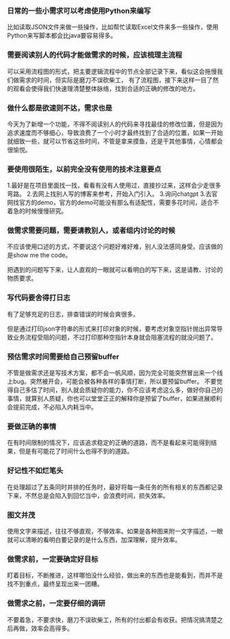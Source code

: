 ### 日常的一些小需求可以考虑使用Python来编写
比如读取JSON文件来做一些操作，比如帮忙读取Excel文件来多一些操作，使用Python来写脚本都会比java要容易得多。

### 需要阅读别人的代码才能做需求的时候，应该梳理主流程
可以采用流程图的形式，把主要逻辑流程中的节点全部记录下来，看似这会拖慢我们做需求的时间，但实际是磨刀不误砍柴工，
有了流程图，接下来这样一目了然的观看会使得我们快速理清楚整体脉络，找到合适的正确的修改的地方。

### 做什么都是欲速则不达，需求也是
今天为了新增一个功能，不得不阅读别人的代码来寻找最佳的修改位置，但是因为追求速度而不够细心，导致浪费了一个小时才最终找到了合适的位置，如果一开始就细致一些，就可以节省这些时间，不管是拿来摸鱼，还是干其他事情，心情都会很愉悦。

### 要使用很陌生，以前完全没有使用的技术注意要点
1.最好是在项目里面找一找，看看有没有人使用过，直接抄过来，这样会少走很多弯路。
2.去网上找别人写的博客来参考，开始入门引入。
3.询问chatgpt
3.去官网找官方的demo，官方的demo可能没有那么有适配性，需要多花时间，适合不着急的时候慢慢研究。

### 做需求需要问题，需要请教别人，或者组内讨论的时候
不应该使用口述的方式，不要说这个问题好难好难，别人没法感同身受。应该做的是show me the code。

把遇到的问题写下来，让人直观的一眼就可以看明白的写下来，这是请教、讨论的物质要求。

### 写代码要舍得打日志
有了足够充足的日志，排查错误的时候会爽很多。

但是通过打印json字符串的形式来打印对象的时候，要考虑对象空指针抛出异常导致业务流程受阻的问题，不过打印那种空指针本身就会阻塞流程的就没问题了。

### 预估需求时间需要给自己预留buffer
不管是做需求还是写技术方案，都不会一帆风顺，因为完全可能突然冒出来一个线上bug。突然被开会，可能会被各种各样的事情打断，所以要预留buffer。
不要觉得自己多估了时间，别人就会质疑你的能力，你不应该考虑这么多，做好你自己的事情，就算别人质疑，你也可以堂堂正正的解释你是预留了buffer，如果进展顺利会提前完成，不必陷入内耗当中。

### 要做正确的事情
在有时间限制的情况下，应该追求稳定的正确的道路，而不是看起来可能得到结果，但是有可能花了时间什么也得不到的道路。

### 好记性不如烂笔头
在处理超过了五条同时并排的任务时，最好将每一条任务的所有相关的东西都记录下来，不然总是会陷入到回忆当中，会浪费时间，损失效率。 

### 图文并茂
使用文字来描述，往往不够直观，不够效率。如果是各种图来附一文字描述，一眼就可以清晰的看明白要记录的是什么东西，加深理解，提升效率。

### 做需求前，一定要确定好目标
盯着目标，不断推进，这样哪怕没什么经验，做出来的东西也是能看到，而并不是找不到重点，最终呈现出来一团糟。 


### 做需求之前，一定要仔细的调研
不要着急，不要求快，磨刀不误砍柴工，所有的付出都会有收获。把情况搞清楚之后再做，效率会高得多。
